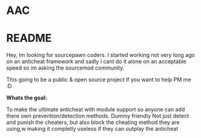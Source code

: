 # AAC

# README
Hey, Im looking for sourcepawn coders.
I started working not very long  ago on an anticheat framework and sadly i cant do it alone on an acceptable speed so im asking the sourcemod community.

This going to be a public & open source project if you want to help PM me :D

**Whats the goal:**

To make the ultimate anticheat with module support so anyone can add there own prevention/detection methods.
Dummy friendly 
Not just detect and punish the cheaters, but also block the cheating method they are using,w making it completly useless if they can outplay the anticheat
